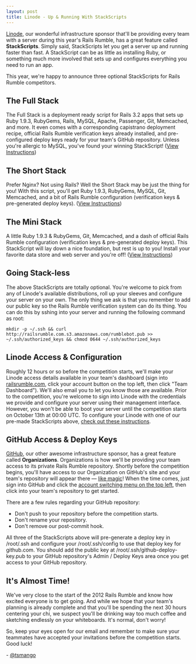 ```yaml
---
layout: post
title: Linode - Up & Running With StackScripts
---
```


[Linode](http://linode.com), our wonderful infrastructure sponsor that'll be providing every team with a server during this year's Rails Rumble, has a great feature called **StackScripts**. Simply said, StackScripts let you get a server up and running faster than fast. A StackScript can be as little as installing Ruby, or something much more involved that sets up and configures everything you need to run an app.

This year, we're happy to announce three optional StackScripts for Rails Rumble competitors.

## The Full Stack

The Full Stack is a deployment ready script for Rails 3.2 apps that sets up Ruby 1.9.3, RubyGems, Rails, MySQL, Apache, Passenger, Git, Memcached, and more. It even comes with a corresponding capistrano deployment recipe, official Rails Rumble verification keys already installed, and pre-configured deploy keys ready for your team's GitHub repository. Unless you're allergic to MySQL, you've found your winning StackScript! ([View Instructions](https://github.com/railsrumble/community/wiki/Linode-StackScripts))

## The Short Stack

Prefer Nginx? Not using Rails? Well the Short Stack may be just the thing for you! With this script, you'll get Ruby 1.9.3, RubyGems, MySQL, Git, Memcached, and a bit of Rails Rumble configuration (verification keys & pre-generated deploy keys). ([View Instructions](https://github.com/railsrumble/community/wiki/Linode-StackScripts))

## The Mini Stack

A little Ruby 1.9.3 & RubyGems, Git, Memcached, and a dash of official Rails Rumble configuration (verification keys & pre-generated deploy keys). This StackScript will lay down a nice foundation, but rest is up to you! Install your favorite data store and web server and you're off! ([View Instructions](https://github.com/railsrumble/community/wiki/Linode-StackScripts))

## Going Stack-less

The above StackScripts are totally optional. You're welcome to pick from any of Linode's available distributions, roll up your sleeves and configure your server on your own. The only thing we ask is that you remember to add our public key so the Rails Rumble verification system can do its thing. You can do this by sshing into your server and running the following command as root:

    mkdir -p ~/.ssh && curl http://railsrumble.com.s3.amazonaws.com/rumblebot.pub >> ~/.ssh/authorized_keys && chmod 0644 ~/.ssh/authorized_keys

## Linode Access & Configuration

Roughly 12 hours or so before the competition starts, we'll make your Linode access details available in your team's dashboard (sign into [railsrumble.com](http://railsrumble.com), click your account button on the top left, then click "Team Dashboard"). We'll also email you to let you know those are available. Prior to the competition, you're welcome to sign into Linode with the credentials we provide and configure your server using their management interface. However, you won't be able to boot your server until the competition starts on October 13th at 00:00 UTC. To configure your Linode with one of our pre-made StackScripts above, [check out these instructions](https://github.com/railsrumble/community/wiki/Linode-StackScripts).

## GitHub Access & Deploy Keys

[GitHub](http://github.com), our other awesome infrastructure sponsor, has a great feature called **Organizations**. Organizations is how we'll be providing your team access to its private Rails Rumble repository. Shortly before the competition begins, you'll have access to our Organization on GitHub's site and your team's repository will appear there &mdash; [like magic](https://www.youtube.com/watch?v=lbg6DJ7zFIM)! When the time comes, just sign into GitHub and click the [account switching menu on the top left](http://cl.ly/image/1L3s0O0X3t2A), then click into your team's repository to get started.

There are a few rules regarding your GitHub repository:

* Don't push to your repository before the competition starts.
* Don't rename your repository.
* Don't remove our post-commit hook.

All three of the StackScripts above will pre-generate a deploy key in /root/.ssh and configure your /root/.ssh/config to use that deploy key for github.com. You should add the public key at /root/.ssh/github-deploy-key.pub to your GitHub repository's Admin / Deploy Keys area once you get access to your GitHub repository.

## It's Almost Time!

We've very close to the start of the 2012 Rails Rumble and know how excited everyone is to get going. And while we hope that your team's planning is already complete and that you'll be spending the next 30 hours centering your chi, we suspect you'll be drinking way too much coffee and sketching endlessly on your whiteboards. It's normal, don't worry!

So, keep your eyes open for our email and remember to make sure your teammates have accepted your invitations before the competition starts. Good luck!

\- [@tsmango](https://twitter.com/tsmango)